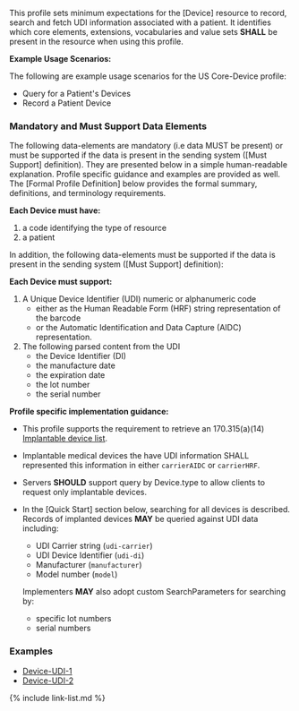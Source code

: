 ﻿This profile sets minimum expectations for the [Device] resource to record, search and fetch UDI information associated with a patient. It identifies which core elements, extensions, vocabularies and value sets **SHALL** be present in the resource when using this profile.

**Example Usage Scenarios:**

The following are example usage scenarios for the US Core-Device profile:

-   Query for a Patient's Devices
-   Record a Patient Device

### Mandatory and Must Support Data Elements

The following data-elements are mandatory (i.e data MUST be present) or must be supported if the data is present in the sending system ([Must Support] definition). They are presented below in a simple human-readable explanation.  Profile specific guidance and examples are provided as well.  The [Formal Profile Definition] below provides the  formal summary, definitions, and  terminology requirements.

**Each Device must have:**

1.  a code identifying the type of resource
1.  a patient

In addition, the following data-elements must be supported if the data is present in the sending system ([Must Support] definition):

**Each Device must support:**

1. A Unique Device Identifier (UDI) numeric or alphanumeric code
   - either as the Human Readable Form (HRF) string representation of the barcode
   - or the Automatic Identification and Data Capture (AIDC) representation.
1. The following parsed content from the UDI
   - the Device Identifier (DI)
   - the manufacture date
   - the expiration date
   - the lot number
   - the serial number

**Profile specific implementation guidance:**

- This profile supports the requirement to retrieve an 170.315(a)(14) [Implantable device list](https://www.healthit.gov/test-method/implantable-device-list).
- Implantable medical devices the have UDI information SHALL represented this information in either `carrierAIDC` or `carrierHRF`.
-  Servers **SHOULD** support query by Device.type to allow clients to request only implantable devices.
- In the [Quick Start] section below, searching for all devices is described. Records of implanted devices **MAY** be queried against UDI data including:

    - UDI Carrier string (`udi-carrier`)
    - UDI Device Identifier (`udi-di`)
    - Manufacturer (`manufacturer`)
    - Model number (`model`)

  Implementers **MAY** also adopt custom SearchParameters for searching by:

    - specific lot numbers
    - serial numbers

### Examples

- [Device-UDI-1](Device-udi-1.html)
- [Device-UDI-2](Device-udi-2.html)


{% include link-list.md %}
